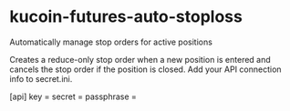 # kucoin-futures-auto-stoploss
Automatically manage stop orders for active positions

Creates a reduce-only stop order when a new position is entered and cancels the stop order if the position is closed. Add your API connection info to secret.ini.

[api]
key = 
secret = 
passphrase = 
